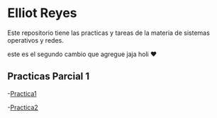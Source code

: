 # Elliot Reyes

Este repositorio tiene las practicas y tareas de la materia de sistemas operativos y redes.  

este es el segundo cambio que agregue jaja holi ♥

## Practicas Parcial 1 
-[Practica1](./Practica1.md)

-[Practica2](./Practica2.md)
